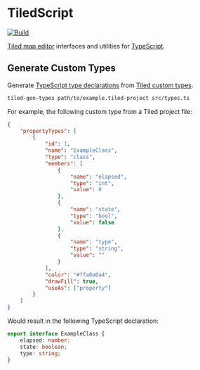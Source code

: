 # TiledScript

[![Build](https://github.com/geoffb/tiledscript/actions/workflows/build.yml/badge.svg)](https://github.com/geoffb/tiledscript/actions/workflows/build.yml)

[Tiled map editor](https://www.mapeditor.org) interfaces and utilities for [TypeScript](https://www.typescriptlang.org).

## Generate Custom Types

Generate [TypeScript type declarations](https://www.typescriptlang.org/docs/handbook/2/type-declarations.html) from [Tiled custom types](https://doc.mapeditor.org/en/stable/manual/custom-properties/#custom-types).

```sh
tiled-gen-types path/to/example.tiled-project src/types.ts
```

For example, the following custom type from a Tiled project file:

```json
{
	"propertyTypes": [
		{
			"id": 1,
			"name": "ExampleClass",
			"type": "class",
			"members": [
				{
					"name": "elapsed",
					"type": "int",
					"value": 0
				},
				{
					"name": "state",
					"type": "bool",
					"value": false
				},
				{
					"name": "type",
					"type": "string",
					"value": ""
				}
			],
			"color": "#ffa0a0a4",
			"drawFill": true,
			"useAs": ["property"]
		}
	]
}
```

Would result in the following TypeScript declaration:

```ts
export interface ExampleClass {
	elapsed: number;
	state: boolean;
	type: string;
}
```
